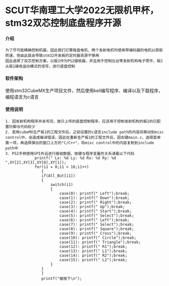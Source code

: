 # SCUT华南理工大学2022无限机甲杯，stm32双芯控制底盘程序开源

#### 介绍
    为了尽可能精确控制机器，因此我们打算拨盘电机、两个发射电机均使用带编码器的电机以获取转速，但由此就会导致stm32开发板的定时器资源不够用
    因此选择了双芯控制方案，以板1作为PS2接收器，并且用于控制云台等发射机构电子零件，板2从板1接收运动模式的信号，进行底盘控制

#### 软件架构
使用stm32CubeMX生产项目文件，然后使用keil编写程序、编译以及下载程序，编程语言为c语言

#### 使用说明
    1. 因发射机构程序并未写完，故只上传的底盘控制程序，应该用于控制发射机构的板1的已配置针脚与代码较少
    2. 若用cubeMX生产板1的工程文件后，之前设置的c语言include path的内容将移动到misc control中，会造成编译错误，因此在重新生产板1的工程文件后，因右键main.c，选择菜单第一项，再选择弹出的窗口上方的"C/C++"，将misc control中的内容复制到include path中
    3. PS2手柄使用SPI外设进行接收数据，按键与程序变量的关系请看以下代码
                 printf(" Lx: %d Ly: %d Rx: %d Ry: %d    ",XY[2],XY[3],XY[0],XY[1]);
                 for(i1 = 0;i1 < 16;i1++)
                    {
                	if(All_But[i1]) 
                	{
                		switch(i1)
                		{
                			case(0): printf(" Left");break;
                			case(1): printf(" Down");break;
                			case(2): printf(" Right");break;
                			case(3): printf(" Up");break;
                			case(4): printf(" Start");break;
                			case(5): printf(" Select");break;
                			case(6): printf(" Left");break;
                			case(7): printf(" Select");break;
                			case(8): printf(" Square");break;
                			case(9): printf(" Cross");break;
                			case(10): printf(" Circle");break;
                			case(11): printf(" Triangle");break;
                			case(12): printf(" R1");break;
                			case(13): printf(" L1");break;
                			case(14): printf(" R2");break;
                			case(15): printf(" L2");break;			
                		}
                	}
                    }
                    printf("被按下\n");	
        
